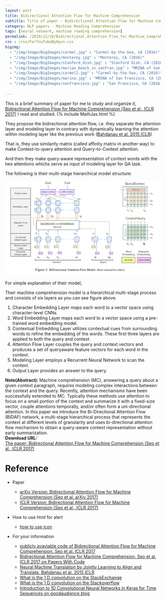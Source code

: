 ```yaml
---
layout: post
title: Bidirectional Attention Flow for Machine Comprehension
subtitle: Title of paper - Bidirectional Attention Flow for Machine Comprehension
category: NLP papers - Machine Reading Comprehension
tags: [neural network, machine reading comprehension]
permalink: /2019/12/18/Bidirectional_Attention_Flow_for_Machine_Comprehension/
css : /css/ForYouTubeByHyun.css
bigimg: 
  - "/img/Image/BigImages/carmel.jpg" : "Carmel-by-the-Sea, CA (2016)"
  - "/img/Image/BigImages/monterey.jpg" : "Monterey, CA (2016)"
  - "/img/Image/BigImages/stanford_dish.jpg" : "Stanford Dish, CA (2016)"
  - "/img/Image/BigImages/marian_beach_in_sanfran.jpg" : "MRINA of San Francisco, CA (2016)"
  - "/img/Image/BigImages/carmel2.jpg" : "Carmel-by-the-Sea, CA (2016)"
  - "/img/Image/BigImages/marina.jpg" : "MRINA of San Francisco, CA (2016)"
  - "/img/Image/BigImages/sanfrancisco.jpg" : "San Francisco, CA (2016)"
  
---
```


This is a brief summary of paper for me to study and organize it, [Bidirectional Attention Flow for Machine Comprehension (Seo et al., ICLR 2017)](https://openreview.net/forum?id=HJ0UKP9ge) I read and studied. 
{% include MathJax.html %}


They propose the bidirectional attention flow, i.e. they separate the attention layer and modeling layer in contrary with dynamically learning the attention within modeling layer like the previous work ([Bahdanau et al. 2015 ICLR](https://arxiv.org/abs/1409.0473))

That is, they use similarity matrix (called affinity matrix in another way) to make Context-to-query attention and Query-to-Context attention.

And then they make query-aware representation of context words with the two attentions whichs serve as input of modeling layer for QA task.

The following is their multi-stage hierarchical model structure:

![Seo et al., ICLR 2017](/img/Image/NaturalLanguageProcessing/NLPLabs/Paper_Investigation/MRC/2019-12-18-Bidirectional_Attention_Flow_for_Machine_Comprehension/BIDAF_1.PNG)

For simple explanation of their model, 

Their machine comprehension model is a hierarchical multi-stage process and consists of six layers as you can see figure above.

1. Character Embedding Layer maps each word to a vector space using character-level CNNs.
2. Word Embedding Layer maps each word to a vector space using a pre-trained word embedding model.
3. Contextual Embedding Layer utilizes contextual cues from surrounding words to refine the embedding of the words. These first three layers are applied to both the query and context.
4. Attention Flow Layer couples the query and context vectors and produces a set of queryaware feature vectors for each word in the context.
5. Modeling Layer employs a Recurrent Neural Network to scan the context.
6. Output Layer provides an answer to the query.

<div class="alert alert-info" role="alert"><i class="fa fa-info-circle"></i> <b>Note(Abstract): </b>
Machine comprehension (MC), answering a query about a given context paragraph, requires modeling complex interactions between the context and the query. Recently, attention mechanisms have been successfully extended to MC. Typically these methods use attention to focus on a small portion of the context and summarize it with a fixed-size vector, couple attentions temporally, and/or often form a uni-directional attention. In this paper we introduce the Bi-Directional Attention Flow (BIDAF) network, a multi-stage hierarchical process that represents the context at different levels of granularity and uses bi-directional attention flow mechanism to obtain a query-aware context representation without early summarization.
</div>
    
<div class="alert alert-success" role="alert"><i class="fa fa-paperclip fa-lg"></i> <b>Download URL: </b><br>
  <a href="https://openreview.net/forum?id=HJ0UKP9ge">The paper: Bidirectional Attention Flow for Machine Comprehension (Seo et al., ICLR 2017)</a>
</div>

# Reference 

- Paper 
  - [arXiv Version: Bidirectional Attention Flow for Machine Comprehension (Seo et al. arXiv 2017)](https://arxiv.org/abs/1611.01603)
  - [ICLR Version: Bidirectional Attention Flow for Machine Comprehension (Seo et al., ICLR 2017)](https://openreview.net/forum?id=HJ0UKP9ge)
  
- How to use html for alert
  - [how to use icon](http://idratherbewriting.com/documentation-theme-jekyll/mydoc_icons.html)
    
- For your information
  - [publicly avaviable code of Bidirectional Attention Flow for Machine Comprehension. Seo et al. ICLR 2017](https://allenai.github.io/bi-att-flow/)
  - [Bidirectional Attention Flow for Machine Comprehension. Seo et al. ICLR 2017 on Papers With Code](https://paperswithcode.com/paper/bidirectional-attention-flow-for-machine)
  - [Neural Machine Translation by Jointly Learning to Align and Translate. Bahdanau et al. 2015 ICLR](https://arxiv.org/abs/1409.0473)
  - [What is the 1 D convolution on the StackExchange](https://stats.stackexchange.com/questions/292751/is-a-1d-convolution-of-size-m-with-k-channels-the-same-as-a-2d-convolution-o)
  - [What is the 1 D convolution on the Stackoverflow](https://stackoverflow.com/questions/42883547/intuitive-understanding-of-1d-2d-and-3d-convolutions-in-convolutional-neural-n)
  - [Introduction to 1D Convolutional Neural Networks in Keras for Time Sequences on goodaudience blog](https://blog.goodaudience.com/introduction-to-1d-convolutional-neural-networks-in-keras-for-time-sequences-3a7ff801a2cf)



























